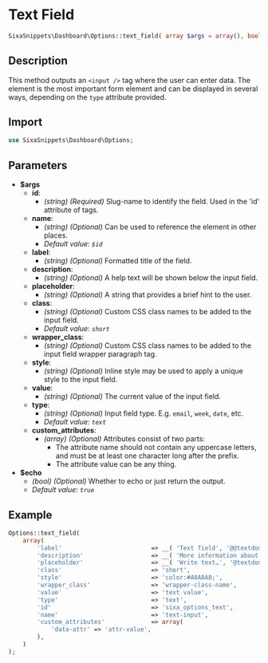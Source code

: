 # Text Field

```php
SixaSnippets\Dashboard\Options::text_field( array $args = array(), bool $echo = true );
```

## Description

This method outputs an `<input />` tag where the user can enter data. The element is the most important form element and can be displayed in several ways, depending on the `type` attribute provided.

## Import

```php 
use SixaSnippets\Dashboard\Options;
```

## Parameters

- **$args**
    - **id**:
        - *(string) (Required)* Slug-name to identify the field. Used in the 'id' attribute of tags.
    - **name**:
        - *(string) (Optional)* Can be used to reference the element in other places.
        - *Default value: `$id`*
    - **label**:
        - *(string) (Optional)* Formatted title of the field.
    - **description**:
        - *(string) (Optional)* A help text will be shown below the input field.
    - **placeholder**:
        - *(string) (Optional)* A string that provides a brief hint to the user.
    - **class**:
        - *(string) (Optional)* Custom CSS class names to be added to the input field.
        - *Default value: `short`*
    - **wrapper_class**:
        - *(string) (Optional)* Custom CSS class names to be added to the input field wrapper paragraph tag.
    - **style**:
        - *(string) (Optional)* Inline style may be used to apply a unique style to the input field.
    - **value**:
        - *(string) (Optional)* The current value of the input field.
    - **type**:
        - *(string) (Optional)* Input field type. E.g. `email`, `week`, `date`, etc.
        - *Default value: `text`*
    - **custom_attributes**:
        - *(array) (Optional)* Attributes consist of two parts:
            - The attribute name should not contain any uppercase letters, and must be at least one character long after the prefix.
            - The attribute value can be any thing.
- **$echo**
    - *(bool) (Optional)* Whether to echo or just return the output.
    - *Default value: `true`*

## Example

```php
Options::text_field(
	array(
		'label'                         => __( 'Text field', '@@textdomain' ),
		'description'                   => __( 'More information about this field.', '@@textdomain' ),
		'placeholder'                   => __( 'Write text…', '@textdomain' ),
		'class'                         => 'short',
		'style'                         => 'color:#A8A8A8;',
		'wrapper_class'                 => 'wrapper-class-name',
		'value'                         => 'text value',
		'type'                          => 'text',
		'id'                            => 'sixa_options_text',
		'name'                          => 'text-input',
		'custom_attributes'             => array(
			'data-attr' => 'attr-value',
		),
	)
);
```